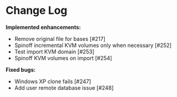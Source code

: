 # Change Log


**Implemented enhancements:**

- Remove original file for bases [\#217]
- Spinoff incremental KVM volumes only when necessary [\#252]
- Test import KVM domain [\#253]
- Spinoff KVM volumes on import [\#254]

**Fixed bugs:**

- Windows XP clone fails [\#247]
- Add user remote database issue [\#248]
